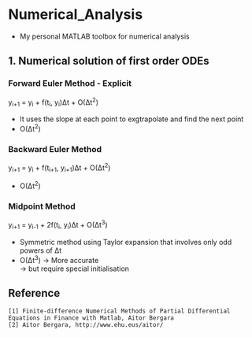 # Numerical_Analysis
- My personal MATLAB toolbox for numerical analysis

## 1. Numerical solution of first order ODEs
### Forward Euler Method - Explicit
y<sub>i+1</sub> = y<sub>i</sub> + f(t<sub>i</sub>, y<sub>i</sub>)&Delta;t + O(&Delta;t<sup>2</sup>) 
- It uses the slope at each point to exgtrapolate and find the next point  
- O(&Delta;t<sup>2</sup>)

### Backward Euler Method
y<sub>i+1</sub> = y<sub>i</sub> + f(t<sub>i+1</sub>, y<sub>i+1</sub>)&Delta;t + O(&Delta;t<sup>2</sup>)  
- O(&Delta;t<sup>2</sup>)

### Midpoint Method
y<sub>i+1</sub> = y<sub>i-1</sub> + 2f(t<sub>i</sub>, y<sub>i</sub>)&Delta;t + O(&Delta;t<sup>3</sup>)  
- Symmetric method using Taylor expansion that involves only odd powers of &Delta;t
- O(&Delta;t<sup>3</sup>) -> More accurate  
-> but require special initialisation

## Reference
```
[1] Finite-difference Numerical Methods of Partial Differential Equations in Finance with Matlab, Aitor Bergara
[2] Aitor Bergara, http://www.ehu.eus/aitor/
```
